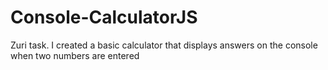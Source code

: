 # Console-CalculatorJS
Zuri task. I created a basic calculator that displays answers on the console when two numbers are entered
